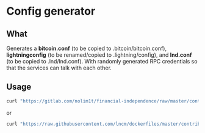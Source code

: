 # Config generator

## What

Generates a **bitcoin.conf** (to be copied to .bitcoin/bitcoin.conf), **lightningconfig** (to be renamed/copied to .lightning/config), and **lnd.conf** (to be copied to .lnd/lnd.conf). With randomly generated RPC credentials so that the services can talk with each other.

## Usage


```bash
curl "https://gitlab.com/nolim1t/financial-independence/raw/master/contrib/lightningd-config-generator/generate-config.sh" 2>/dev/null | bash
```

or 

```bash
curl "https://raw.githubusercontent.com/lncm/dockerfiles/master/contrib/lightningd-config-generator/generate-config.sh" 2>/dev/null | bash
```
